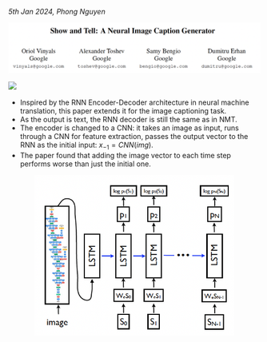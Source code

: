 *5th Jan 2024, Phong Nguyen*

<div>
<p align="center">
  <img src="figure1.png" style="width:800px"/>
</p>

<a href='https://arxiv.org/abs/1411.4555'><img src='https://img.shields.io/badge/dynamic/json?url=https://api.semanticscholar.org/graph/v1/paper/d4dc1012d780e8e2547237eb5a6dc7b1bf47d2f0?fields=citationCount&query=citationCount&label=CVPR%202015&prefix=citation%20'/></a>

</div>

- Inspired by the RNN Encoder-Decoder architecture in neural machine translation, this paper extends it for the image captioning task.
- As the output is text, the RNN decoder is still the same as in NMT.
- The encoder is changed to a CNN: it takes an image as input, runs through a CNN for feature extraction, passes the output vector to the RNN as the initial input: $x_{-1}=CNN(img)$.
- The paper found that adding the image vector to each time step performs worse than just the initial one.

<p align="center">
  <img src="figure2.png" style="width:400px"/>
</p>